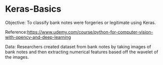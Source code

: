 # Keras-Basics
Objective:
To classify bank notes were forgeries or legitimate using Keras.

Reference:https://www.udemy.com/course/python-for-computer-vision-with-opencv-and-deep-learning

Data:
Researchers created dataset from bank notes by taking images of bank notes and then extracting numerical features based off the wavelet of the images.
